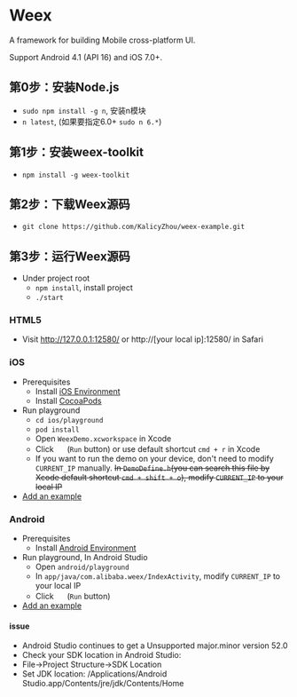 # Weex

A framework for building Mobile cross-platform UI.

Support Android 4.1 (API 16) and iOS 7.0+.

## 第0步：安装Node.js

* `sudo npm install -g n`, 安装n模块
* `n latest`, (如果要指定6.0+ `sudo n 6.*`)

## 第1步：安装weex-toolkit

* `npm install -g weex-toolkit`

## 第2步：下载Weex源码

* `git clone https://github.com/KalicyZhou/weex-example.git`

## 第3步：运行Weex源码

* Under project root
    * `npm install`, install project
    * `./start`
    
### HTML5

* Visit http://127.0.0.1:12580/ or http://[your local ip]:12580/ in Safari

### iOS

* Prerequisites
    * Install [iOS Environment](https://developer.apple.com/library/ios/documentation/IDEs/Conceptual/AppStoreDistributionTutorial/Setup/Setup.html)
    * Install [CocoaPods](https://guides.cocoapods.org/using/getting-started.html)
* Run playground
    * `cd ios/playground`
    * `pod install`
    * Open `WeexDemo.xcworkspace` in Xcode
    * Click <img src="http://img1.tbcdn.cn/L1/461/1/5470b677a2f2eaaecf412cc55eeae062dbc275f9" height="16" > (`Run` button) or use default shortcut `cmd + r` in Xcode
    * If you want to run the demo on your device, don't need to modify `CURRENT_IP` manually. ~~In `DemoDefine.h`(you can search this file by Xcode default shortcut `cmd + shift + o`), modify `CURRENT_IP` to your local IP~~
* [Add an example](./examples/README.md#add-an-example)

### Android

* Prerequisites
  * Install [Android Environment](http://developer.android.com/training/basics/firstapp/index.html)
* Run playground, In Android Studio
    * Open `android/playground`
    * In `app/java/com.alibaba.weex/IndexActivity`, modify `CURRENT_IP` to your local IP
    * Click <img src="http://gtms04.alicdn.com/tps/i4/TB1wCcqMpXXXXakXpXX3G7tGXXX-34-44.png" height="16" > (`Run` button)
* [Add an example](./examples/README.md#add-an-example)

 #### issue

 * Android Studio continues to get a Unsupported major.minor version 52.0
  * Check your SDK location in Android Studio:
  * File->Project Structure->SDK Location
  * Set JDK location: /Applications/Android Studio.app/Contents/jre/jdk/Contents/Home


